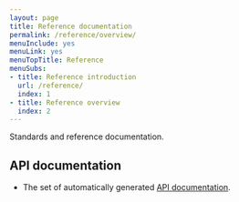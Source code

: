 ```yaml
---
layout: page
title: Reference documentation
permalink: /reference/overview/
menuInclude: yes
menuLink: yes
menuTopTitle: Reference
menuSubs:
- title: Reference introduction
  url: /reference/
  index: 1
- title: Reference overview
  index: 2
---
```


Standards and reference documentation.

## API documentation

- The set of automatically generated [API documentation](api/).
